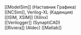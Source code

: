 [[ModelSim]] (Наставник Графика)  
[[NCSim]], Verilog-XL (Каденция)  
[[ISIM, XSIM]] (Xilinx)  
[[Verilogger]] (SynaptiCAD)  
[[Riviera]] (Aldec)
[[Matlab]]
